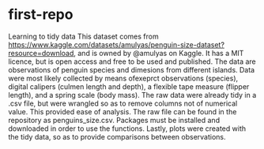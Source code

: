 # first-repo
Learning to tidy data
This dataset comes from https://www.kaggle.com/datasets/amulyas/penguin-size-dataset?resource=download, and is owned by @amulyas on Kaggle. It has a MIT licence, but is open access and free to be used and published. The data are observations of penguin species and dimesions from different islands. Data were most likely collected by means ofexeprct observations (species), digital calipers (culmen length and depth), a flexible tape measure (flipper length), and a spring scale (body mass). 
The raw data were already tidy in a .csv file, but were wrangled so as to remove columns not of numerical value. This provided ease of analysis. The raw file can be found in the repository as penguins_size.csv.
Packages must be installed and downloaded in order to use the functions.
Lastly, plots were created with the tidy data, so as to provide comparisons between observations.
